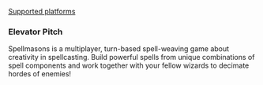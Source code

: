 [Supported platforms](https://www.electronjs.org/docs/tutorial/support#supported-platforms)
### Elevator Pitch
Spellmasons is a multiplayer, turn-based spell-weaving game about creativity in spellcasting.  Build powerful spells from unique combinations of spell components and work together with your fellow wizards to decimate hordes of enemies!